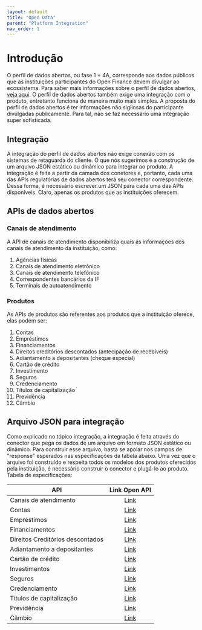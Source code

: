```yaml
---
layout: default
title: "Open Data"
parent: "Platform Integration"
nav_order: 1
---
```


# Introdução

O perfil de dados abertos, ou fase 1 + 4A, corresponde aos dados públicos que as instituições participantes do Open Finance devem divulgar ao ecossistema. Para saber mais informações sobre o perfil de dados abertos, [veja aqui][OOF-Dados-Abertos].
O perfil de dados abertos também exige uma integração com o produto, entretanto funciona de maneira muito mais simples. A proposta do perfil de dados abertos é ter informações não sigilosas do participante divulgadas publicamente. Para tal, não se faz necessário uma integração super sofisticada.

## Integração

A integração do perfil de dados abertos não exige conexão com os sistemas de retaguarda do cliente. O que nós sugerimos é a construção de um arquivo JSON estático ou dinâmico para integrar ao produto. A integração é feita a partir da camada dos conetores e, portanto, cada uma das APIs regulatórias de dados abertos terá seu conector correspondente. Dessa forma, é necessário escrever um JSON para cada uma das APIs disponíveis. Claro, apenas os produtos que as instituições oferecem.

## APIs de dados abertos

### Canais de atendimento

A API de canais de atendimento disponibiliza quais as informações dos canais de atendimento da instituição, como:

1. Agências físicas
2. Canais de atendimento eletrônico
3. Canais de atendimento telefônico
4. Correspondentes bancários da IF
5. Terminais de autoatendimento

### Produtos

As APIs de produtos são referentes aos produtos que a instituição oferece, elas podem ser:

1. Contas
2. Empréstimos
3. Financiamentos
4. Direitos creditórios descontados (antecipação de recebíveis)
5. Adiantamento a depositantes (cheque especial)
6. Cartão de crédito
7. Investimento
8. Seguros
9. Credenciamento
10. Títulos de capitalização
11. Previdência
12. Câmbio

## Arquivo JSON para integração

Como explicado no tópico integração, a integração é feita através do conector que pega os dados de um arquivo em formato JSON estático ou dinâmico. Para construir esse arquivo, basta se apoiar nos campos de "response" esperados nas especificações da tabela abaixo. Uma vez que o arquivo foi construído e respeita todos os modelos dos produtos oferecidos pela instituição, é necessário construir o conector e plugá-lo ao produto. Tabela de especificações:

|API                               |Link Open API          |
|----------------------------------|:---------------------:|
|Canais de atendimento             |[Link][Channels]       |
|Contas                            |[Link][Accounts]       |
|Empréstimos                       |[Link][Loans]          |
|Financiamentos                    |[Link][Financings]     |
|Direitos Creditórios descontados  |[Link][Unarranged]     |
|Adiantamento a depositantes       |[Link][Inv-financings] |
|Cartão de crédito                 |[Link][Credit]         |
|Investimentos                     |[Link][Investments]    |
|Seguros                           |[Link][Insurance]      |
|Credenciamento                    |[Link][Acquiring]      |
|Títulos de capitalização          |[Link][Capitalization] |
|Previdência                       |[Link][Pension]        |
|Câmbio                            |[Link][Exchanges]      |

[Acquiring]: ../../../../swagger-ui/index.html?api=en-open-data-acquiring
[Accounts]: ../../../../swagger-ui/index.html?api=en-open-data-accounts
[Capitalization]: ../../../../swagger-ui/index.html?api=en-open-data-capitalization
[Channels]: ../../../../swagger-ui/index.html?api=en-open-data-channels
[Credit]: ../../../../swagger-ui/index.html?api=en-open-data-credit-cards
[Exchanges]: ../../../../swagger-ui/index.html?api=en-open-data-exchanges
[Financings]: ../../../../swagger-ui/index.html?api=en-open-data-financings
[Insurance]: ../../../../swagger-ui/index.html?api=en-open-data-insurance
[Investments]: ../../../../swagger-ui/index.html?api=en-open-data-investments
[Inv-financings]: ../../../../swagger-ui/index.html?api=en-open-data-invoice-financings
[Loans]: ../../../../swagger-ui/index.html?api=en-open-data-loans
[Pension]: ../../../../swagger-ui/index.html?api=en-open-data-pension
[Unarranged]: ../../../../swagger-ui/index.html?api=en-open-data-unarranged

[OOF-Dados-Abertos]: ../../Open-Finance-Brasil/PerfisOFB/Dados-abertos.html
